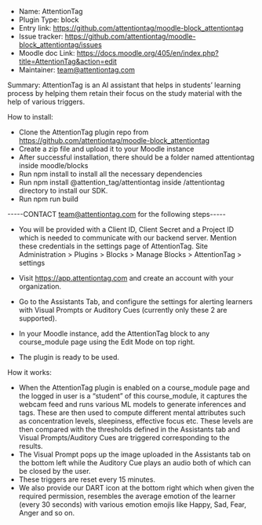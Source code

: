 - Name: AttentionTag
- Plugin Type: block
- Entry link: https://github.com/attentiontag/moodle-block_attentiontag
- Issue tracker: https://github.com/attentiontag/moodle-block_attentiontag/issues
- Moodle doc Link: https://docs.moodle.org/405/en/index.php?title=AttentionTag&action=edit
- Maintainer: team@attentiontag.com

Summary:
AttentionTag is an AI assistant that helps in students’ learning process by helping them retain their focus on the study material with the help of various triggers.

How to install:
- Clone the AttentionTag plugin repo from https://github.com/attentiontag/moodle-block_attentiontag
- Create a zip file and upload it to your Moodle instance
- After successful installation, there should be a folder named attentiontag inside moodle/blocks
- Run npm install to install all the necessary dependencies
- Run npm install @attention_tag/attentiontag inside /attentiontag directory to install our SDK.
- Run npm run build

-----CONTACT team@attentiontag.com for the following steps-----
- You will be provided with a Client ID, Client Secret and a Project ID which is needed to communicate with our backend server. Mention these credentials in the settings page of AttentionTag. 
 Site Administration > Plugins > Blocks > Manage Blocks > AttentionTag > settings

- Visit https://app.attentiontag.com and create an account with your organization.
- Go to the Assistants Tab, and configure the settings for alerting learners with Visual Prompts or Auditory Cues (currently only these 2 are supported).
- In your Moodle instance, add the AttentionTag block to any course_module page using the Edit Mode on top right.
- The plugin is ready to be used.


How it works:
- When the AttentionTag plugin is enabled on a course_module page and the logged in user is a “student” of this course_module, it captures the webcam feed and runs various ML models to generate inferences and tags. These are then used to compute different mental attributes such as concentration levels, sleepiness, effective focus etc. These levels are then compared with the thresholds defined in the Assistants tab and Visual Prompts/Auditory Cues are triggered corresponding to the results.
- The Visual Prompt pops up the image uploaded in the Assistants tab on the bottom left while the Auditory Cue plays an audio both of which can be closed by the user.
- These triggers are reset every 15 minutes.
- We also provide our DART icon at the bottom right which when given the required permission, resembles the average emotion of the learner (every 30 seconds) with various emotion emojis like Happy, Sad, Fear, Anger and so on.







